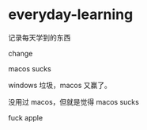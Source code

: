 # everyday-learning

记录每天学到的东西

change

macos sucks

windows 垃圾，macos 又赢了。

没用过 macos，但就是觉得 macos sucks

fuck apple
